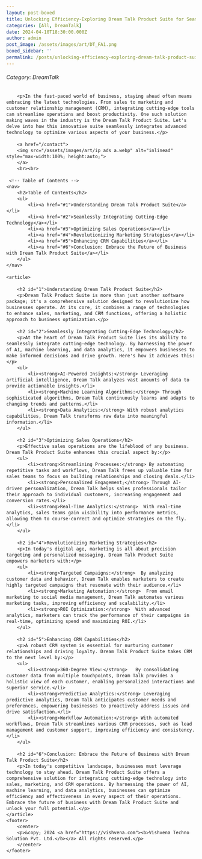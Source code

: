 ```yaml
---
layout: post-boxed
title: Unlocking Efficiency-Exploring Dream Talk Product Suite for Seamless Technology Integration
categories: [All, DreamTalk]
date: 2024-04-10T18:30:00.000Z
author: admin
post_image: /assets/images/art/DT_FA1.png
boxed_sidebar: ''
permalink: /posts/unlocking-efficiency-exploring-dream-talk-product-suite-for-seamless-technology-integration
---
```


###### Category: DreamTalk

<html lang="en">
<head>
    <meta charset="UTF-8">
    <meta name="viewport" content="width=device-width, initial-scale=1.0">
    <meta name="description" content="Unlock efficiency with Dream Talk Product Suite - a comprehensive solution for integrating cutting-edge technology into business operations. Learn how it optimizes sales, marketing, and CRM functions.">
    <title><h1>Unlocking Efficiency-Exploring Dream Talk Product Suite for Seamless Technology Integration</h1></title>
</head>
<body>
		
		<p>In the fast-paced world of business, staying ahead often means embracing the latest technologies. From sales to marketing and customer relationship management (CRM), integrating cutting-edge tools can streamline operations and boost productivity. One such solution making waves in the industry is the Dream Talk Product Suite. Let's delve into how this innovative suite seamlessly integrates advanced technology to optimize various aspects of your business.</p>
		
		<a href="/contact">
		<img src="/assets/images/art/ip ads a.webp" alt="inlinead" style="max-width:100%; height:auto;">
		</a>
		<br><br>
		
     <!-- Table of Contents -->
    <nav>
        <h2>Table of Contents</h2>
        <ul>
            <li><a href="#1">Understanding Dream Talk Product Suite</a></li>
            <li><a href="#2">Seamlessly Integrating Cutting-Edge Technology</a></li>
            <li><a href="#3">Optimizing Sales Operations</a></li>
            <li><a href="#4">Revolutionizing Marketing Strategies</a></li>
            <li><a href="#5">Enhancing CRM Capabilities</a></li>
            <li><a href="#6">Conclusion: Embrace the Future of Business with Dream Talk Product Suite</a></li>
        </ul>
    </nav>
    
    <article>
        
        <h2 id="1">Understanding Dream Talk Product Suite</h2>
        <p>Dream Talk Product Suite is more than just another software package; it's a comprehensive solution designed to revolutionize how businesses operate. At its core, it combines a range of technologies to enhance sales, marketing, and CRM functions, offering a holistic approach to business optimization.</p>
        
        <h2 id="2">Seamlessly Integrating Cutting-Edge Technology</h2>
        <p>At the heart of Dream Talk Product Suite lies its ability to seamlessly integrate cutting-edge technology. By harnessing the power of AI, machine learning, and data analytics, it empowers businesses to make informed decisions and drive growth. Here's how it achieves this:</p>
        <ul>
            <li><strong>AI-Powered Insights:</strong> Leveraging artificial intelligence, Dream Talk analyzes vast amounts of data to provide actionable insights.</li>
            <li><strong>Machine Learning Algorithms:</strong> Through sophisticated algorithms, Dream Talk continuously learns and adapts to changing trends and patterns.</li>
            <li><strong>Data Analytics:</strong> With robust analytics capabilities, Dream Talk transforms raw data into meaningful information.</li>
        </ul>
        
        <h2 id="3">Optimizing Sales Operations</h2>
        <p>Effective sales operations are the lifeblood of any business. Dream Talk Product Suite enhances this crucial aspect by:</p>
        <ul>
            <li><strong>Streamlining Processes:</strong> By automating repetitive tasks and workflows, Dream Talk frees up valuable time for sales teams to focus on building relationships and closing deals.</li>
            <li><strong>Personalized Engagement;</strong> Through AI-driven personalization, Dream Talk helps sales professionals tailor their approach to individual customers, increasing engagement and conversion rates.</li>
            <li><strong>Real-Time Analytics:</strong>  With real-time analytics, sales teams gain visibility into performance metrics, allowing them to course-correct and optimize strategies on the fly.</li>
        </ul>
        
        <h2 id="4">Revolutionizing Marketing Strategies</h2>
        <p>In today's digital age, marketing is all about precision targeting and personalized messaging. Dream Talk Product Suite empowers marketers with:</p>
        <ul>
            <li><strong>Targeted Campaigns:</strong>  By analyzing customer data and behavior, Dream Talk enables marketers to create highly targeted campaigns that resonate with their audience.</li>
            <li><strong>Marketing Automation:</strong>  From email marketing to social media management, Dream Talk automates various marketing tasks, improving efficiency and scalability.</li>
            <li><strong>ROI Optimization:</strong>  With advanced analytics, marketers can track the performance of their campaigns in real-time, optimizing spend and maximizing ROI.</li>
        </ul>
        
        <h2 id="5">Enhancing CRM Capabilities</h2>
        <p>A robust CRM system is essential for nurturing customer relationships and driving loyalty. Dream Talk Product Suite takes CRM to the next level by:</p>
        <ul>
            <li><strong>360-Degree View:</strong>   By consolidating customer data from multiple touchpoints, Dream Talk provides a holistic view of each customer, enabling personalized interactions and superior service.</li>
            <li><strong>Predictive Analytics:</strong> Leveraging predictive analytics, Dream Talk anticipates customer needs and preferences, empowering businesses to proactively address issues and drive satisfaction.</li>
            <li><strong>Workflow Automation:</strong> With automated workflows, Dream Talk streamlines various CRM processes, such as lead management and customer support, improving efficiency and consistency.</li>
        </ul>
        
        <h2 id="6">Conclusion: Embrace the Future of Business with Dream Talk Product Suite</h2>
        <p>In today's competitive landscape, businesses must leverage technology to stay ahead. Dream Talk Product Suite offers a comprehensive solution for integrating cutting-edge technology into sales, marketing, and CRM operations. By harnessing the power of AI, machine learning, and data analytics, businesses can optimize efficiency and effectiveness in every aspect of their operations. Embrace the future of business with Dream Talk Product Suite and unlock your full potential.</p>
    </article>
    <footer>
        <center>
		<p>&copy; 2024 <a href="https://vishvena.com"><b>Vishvena Techno Solution Pvt. Ltd.</b></a> All rights reserved.</p>
		</center>
    </footer>
</body>
</html>
